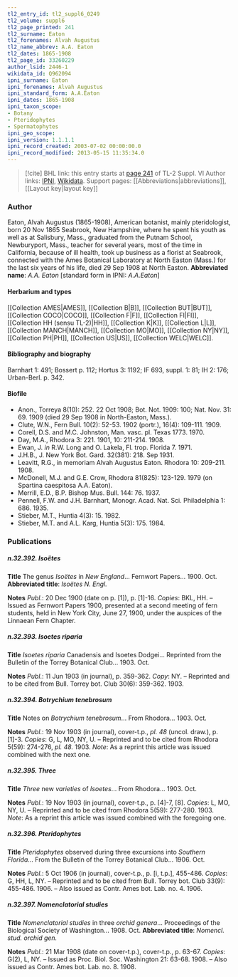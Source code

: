 ```yaml
---
tl2_entry_id: tl2_suppl6_0249
tl2_volume: suppl6
tl2_page_printed: 241
tl2_surname: Eaton
tl2_forenames: Alvah Augustus
tl2_name_abbrev: A.A. Eaton
tl2_dates: 1865-1908
tl2_page_id: 33260229
author_lsid: 2446-1
wikidata_id: Q962094
ipni_surname: Eaton
ipni_forenames: Alvah Augustus
ipni_standard_form: A.A.Eaton
ipni_dates: 1865-1908
ipni_taxon_scope: 
- Botany
- Pteridophytes
- Spermatophytes
ipni_geo_scope: 
ipni_version: 1.1.1.1
ipni_record_created: 2003-07-02 00:00:00.0
ipni_record_modified: 2013-05-15 11:35:34.0
---
```


> [!cite] BHL link: this entry starts at [page 241](https://www.biodiversitylibrary.org/page/33260229) of TL-2 Suppl. VI
> Author links: [IPNI](https://www.ipni.org/a/2446-1), [Wikidata](https://www.wikidata.org/wiki/Q962094). Support pages: [[Abbreviations|abbreviations]], [[Layout key|layout key]]

### Author

Eaton, Alvah Augustus (1865-1908), American botanist, mainly pteridologist, born 20 Nov 1865 Seabrook, New Hampshire, where he spent his youth as well as at Salisbury, Mass., graduated from the Putnam School, Newburyport, Mass., teacher for several years, most of the time in California, because of ill health, took up business as a florist at Seabrook, connected with the Ames Botanical Laboratory at North Easton (Mass.) for the last six years of his life, died 29 Sep 1908 at North Easton. 
**Abbreviated name**: *A.A. Eaton* \[standard form in IPNI: *A.A.Eaton*\]

#### Herbarium and types

[[Collection AMES|AMES]], [[Collection B|B]], [[Collection BUT|BUT]], [[Collection COCO|COCO]], [[Collection F|F]], [[Collection FI|FI]], [[Collection HH (sensu TL-2)|HH]], [[Collection K|K]], [[Collection L|L]], [[Collection MANCH|MANCH]], [[Collection MO|MO]], [[Collection NY|NY]], [[Collection PH|PH]], [[Collection US|US]], [[Collection WELC|WELC]].

#### Bibliography and biography

Barnhart 1: 491; Bossert p. 112; Hortus 3: 1192; IF 693, suppl. 1: 81; IH 2: 176; Urban-Berl. p. 342.

#### Biofile

- Anon., Torreya 8(10): 252. 22 Oct 1908; Bot. Not. 1909: 100; Nat. Nov. 31: 69. 1909 (died 29 Sep 1908 in North-Easton, Mass.).
- Clute, W.N., Fern Bull. 10(2): 52-53. 1902 (portr.), 16(4): 109-111. 1909.
- Corell, D.S. and M.C. Johnston, Man. vasc. pl. Texas 1773. 1970.
- Day, M.A., Rhodora 3: 221. 1901, 10: 211-214. 1908.
- Ewan, J. *in* R.W. Long and O. Lakela, Fl. trop. Florida 7. 1971.
- J.H.B., J. New York Bot. Gard. 32(381): 218. Sep 1931.
- Leavitt, R.G., in memoriam Alvah Augustus Eaton. Rhodora 10: 209-211. 1908.
- McDonell, M.J. and G.E. Crow, Rhodora 81(825): 123-129. 1979 (on Spartina caespitosa A.A. Eaton).
- Merrill, E.D., B.P. Bishop Mus. Bull. 144: 76. 1937.
- Pennell, F.W. and J.H. Barnhart, Monogr. Acad. Nat. Sci. Philadelphia 1: 686. 1935.
- Stieber, M.T., Huntia 4(3): 15. 1982.
- Stieber, M.T. and A.L. Karg, Huntia 5(3): 175. 1984.

### Publications

##### n.32.392. Isoëtes

**Title**
The genus *Isoëtes* in *New England*... Fernwort Papers... 1900. Oct.
**Abbreviated title**: *Isoëtes N. Engl.*

**Notes**
*Publ*.: 20 Dec 1900 (date on p. \[1\]), p. \[1\]-16. *Copies*: BKL, HH. – Issued as Fernwort Papers 1900, presented at a second meeting of fern students, held in New York City, June 27, 1900, under the auspices of the Linnaean Fern Chapter.

##### n.32.393. Isoetes riparia

**Title**
*Isoetes riparia* Canadensis and Isoetes Dodgei... Reprinted from the Bulletin of the Torrey Botanical Club... 1903. Oct.

**Notes**
*Publ*.: 11 Jun 1903 (in journal), p. 359-362. *Copy*: NY. – Reprinted and to be cited from Bull. Torrey bot. Club 30(6): 359-362. 1903.

##### n.32.394. Botrychium tenebrosum

**Title**
Notes on *Botrychium tenebrosum*... From Rhodora... 1903. Oct.

**Notes**
*Publ*.: 19 Nov 1903 (in journal), cover-t.p., *pl. 48* (uncol. draw.), p. \[1\]-3. *Copies*: G, L, MO, NY, U. – Reprinted and to be cited from Rhodora 5(59): 274-276, *pl. 48.* 1903.
*Note*: As a reprint this article was issued combined with the next one.

##### n.32.395. Three

**Title**
*Three* new *varieties* of *Isoetes*... From Rhodora... 1903. Oct.

**Notes**
*Publ*.: 19 Nov 1903 (in journal), cover-t.p., p. \[4\]-7, \[8\]. *Copies*: L, MO, NY, U. – Reprinted and to be cited from Rhodora 5(59): 277-280. 1903.
*Note*: As a reprint this article was issued combined with the foregoing one.

##### n.32.396. Pteridophytes

**Title**
*Pteridophytes* observed during three excursions into *Southern Florida*... From the Bulletin of the Torrey Botanical Club... 1906. Oct.

**Notes**
*Publ*.: 5 Oct 1906 (in journal), cover-t.p., p. \[i, t.p.\], 455-486. *Copies*: G, HH, L, NY. – Reprinted and to be cited from Bull. Torrey bot. Club 33(9): 455-486. 1906. – Also issued as Contr. Ames bot. Lab. no. 4. 1906.

##### n.32.397. Nomenclatorial studies

**Title**
*Nomenclatorial studies* in three *orchid genera*... Proceedings of the Biological Society of Washington... 1908. Oct.
**Abbreviated title**: *Nomencl. stud. orchid gen.*

**Notes**
*Publ*.: 21 Mar 1908 (date on cover-t.p.), cover-t.p., p. 63-67. *Copies*: G(2), L, NY. – Issued as Proc. Biol. Soc. Washington 21: 63-68. 1908. – Also issued as Contr. Ames bot. Lab. no. 8. 1908.

